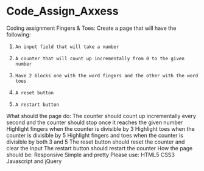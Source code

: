 # Code_Assign_Axxess
Coding assignment
Fingers & Toes:
 Create a page that will have the following:
1.     An input field that will take a number
2.     A counter that will count up incrementally from 0 to the given number
3.     Have 2 blocks one with the word fingers and the other with the word toes
4.     A reset button
5.     A restart button
 What should the page do:
The counter should count up incrementally every second and the counter should stop once it reaches the given number
Highlight fingers when the counter is divisible by 3
Highlight toes when the counter is divisible by 5
Highlight fingers and toes when the counter is divisible by both 3 and 5
The reset button should reset the counter and clear the input
The restart button should restart the counter
 How the page should be:
Responsive
Simple and pretty
 Please use:
HTML5
CSS3
Javascript and jQuery
